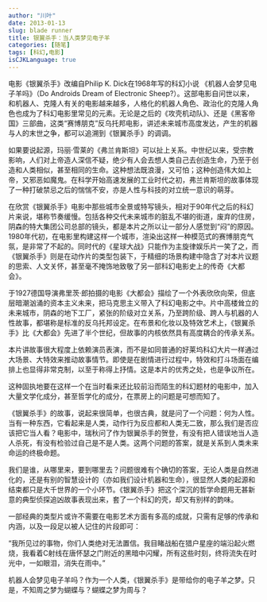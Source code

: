 ```yaml
---
author: "川叶"
date: 2013-01-13
slug: blade runner
title: 银翼杀手：当人类梦见电子羊
categories: [随笔]
tags: [科幻,电影]
isCJKLanguage: true
---
```


电影《银翼杀手》改编自Philip K. Dick在1968年写的科幻小说 《机器人会梦见电子羊吗》（Do Androids Dream of Electronic Sheep?）。这部电影自问世以来，和机器人、克隆人有关的电影越来越多，人格化的机器人角色、政治化的克隆人角色也成为了科幻电影里常见的元素。无论是之后的《攻壳机动队》、还是《黑客帝国》三部曲，这类“赛博朋克”反乌托邦电影，讲述未来城市高度发达，产生的机器与人的末世之争，都可以追溯到《银翼杀手》的调调。

<!--more-->

如果要说起源，玛丽·雪莱的《弗兰肯斯坦》可以扯上关系。中世纪以来，受宗教影响，人们对上帝造人深信不疑，绝少有人会去想人类自己去创造生命，乃至于创造和人类相似，甚至相同的生命。这种想法既浪漫，又可怕；这种创造伟大如上帝，又邪恶如魔鬼。在科学开始高速发展的工业时代之初，弗兰肯斯坦的故事体现了一种打破禁忌之后的惴惴不安，亦是人性与科技的对立统一意识的萌芽。

在欣赏《银翼杀手》电影中那些城市全景或特写镜头，相对于90年代之后的科幻片来说，堪称节奏缓慢。包括各种交代未来城市的脏乱不堪的街道，废弃的住房，阴森的特大集团公司总部的镜头，都是本片之所以让一部分人感觉到“闷”的原因。1980年代初，在电影里构建这样一个城市，渲染出这样一种模范式的赛博朋克气氛，是非常了不起的。同时代的《星球大战》只能作为主旋律娱乐片一笑了之，而《银翼杀手》则是在动作片的类型包装下，于精细的场景构建中隐含了对本片议题的思索、人文关怀，甚至毫不掩饰地致敬了另一部科幻电影史上的传奇《大都会》。

于1927德国导演弗里茨·郎拍摄的电影《大都会》描绘了一个外表欣欣向荣，但底层暗潮汹涌的资本主义未来，把马克思主义带入了科幻电影之中。片中高楼耸立的未来城市，阴森的地下工厂，紧张的阶级对立关系，乃至跨阶级、跨人与机器的人性故事，都堪称是标准的反乌托邦设定。在布景和化妆以及特效艺术上，《银翼杀手》比《大都会》先进了半个世纪，但故事的内核依然具有高度耦合的传承关系。

本片讲故事很大程度上依赖演员表演，而不是如同普通的好莱坞科幻大片一样通过大场景、大特效来推动故事情节。即使是在剧情进行过程中，特效和打斗场面在编排上也显得非常克制，以至于称得上抒情。这是本片的优秀之处，也是争议所在。

这种固执地要在这样一个在当时看来还比较前沿而陌生的科幻题材的电影中，加入大量文学化成分，甚至哲学化的成分，在票房上的问题是可想而知了。

《银翼杀手》的故事，说起来很简单，也很古典，就是问了一个问题：何为人性。当有一种东西，它看起来是人类，动作行为反应都和人类无二致，那么我们是否应该把它当人看？电影中，瑞秋问了作为银翼杀手的贺登，有没有把人错误地当人造人杀死，有没有检验过自己是不是人类。这两个问题的答案，就是关系到人类未来命运的终极命题。

我们是谁，从哪里来，要到哪里去？问题很难有个确切的答案，无论人类是自然进化的，还是有别的智慧设计的（亦如我们设计机器和生命），很显然人类的起源和结束都只是大千世界的一个小环节。《银翼杀手》把这个深沉的哲学命题用无甚新意的典型侦探追凶故事表现出来，套了一个科幻的壳，却又有别样的韵味。

一部经典的类型片或许不需要在电影艺术方面有多高的成就，只需有足够的传承和内涵，以及一段足以被人记住的片段即可：

“我所见过的事物，你们人类绝对无法置信。我目睹战船在猎户星座的端沿起火燃烧，我看着C射线在唐怀瑟之门附近的黑暗中闪耀，所有这些时刻，终将流失在时光中，一如眼泪，消失在雨中。”

机器人会梦见电子羊吗？作为一个人类，《银翼杀手》是带给你的电子羊之梦。只是，不知周之梦为蝴蝶与？蝴蝶之梦为周与？